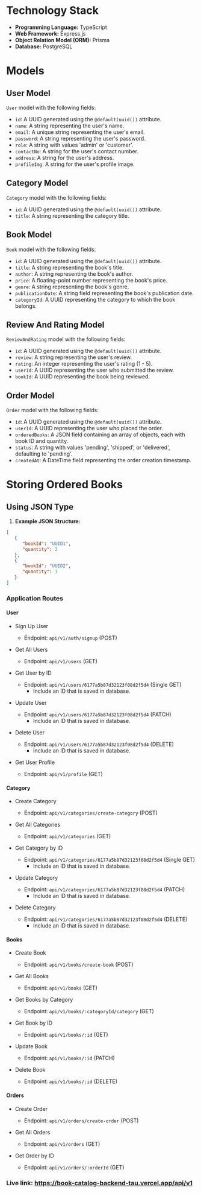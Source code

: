# Technology Stack

- **Programming Language:** TypeScript
- **Web Framework:** Express.js
- **Object Relation Model (ORM):** Prisma
- **Database:** PostgreSQL

# Models

## User Model

 `User` model with the following fields:

- `id`: A UUID generated using the `@default(uuid())` attribute.
- `name`: A string representing the user's name.
- `email`: A unique string representing the user's email.
- `password`: A string representing the user's password.
- `role`: A string with values 'admin' or 'customer'.
- `contactNo`: A string for the user's contact number.
- `address`: A string for the user's address.
- `profileImg`: A string for the user's profile image.

## Category Model

`Category` model with the following fields:

- `id`: A UUID generated using the `@default(uuid())` attribute.
- `title`: A string representing the category title.

## Book Model

 `Book` model with the following fields:

- `id`: A UUID generated using the `@default(uuid())` attribute.
- `title`: A string representing the book's title.
- `author`: A string representing the book's author.
- `price`: A floating-point number representing the book's price.
- `genre`: A string representing the book's genre.
- `publicationDate`: A string field representing the book's publication date.
- `categoryId`: A UUID representing the category to which the book belongs.

## Review And Rating Model

`ReviewAndRating` model with the following fields:

- `id`: A UUID generated using the `@default(uuid())` attribute.
- `review`: A string representing the user's review.
- `rating`: An integer representing the user's rating (1 - 5).
- `userId`: A UUID representing the user who submitted the review.
- `bookId`: A UUID representing the book being reviewed.

## Order Model

 `Order` model with the following fields:

- `id`: A UUID generated using the `@default(uuid())` attribute.
- `userId`: A UUID representing the user who placed the order.
- `orderedBooks`: A JSON field containing an array of objects, each with book ID and quantity.
- `status`: A string with values 'pending', 'shipped', or 'delivered', defaulting to 'pending'.
- `createdAt`: A DateTime field representing the order creation timestamp.

# Storing Ordered Books
## Using JSON Type
1. **Example JSON Structure:**

```json
[
   {
      "bookId": "UUID1",
      "quantity": 2
   },
   {
      "bookId": "UUID2",
      "quantity": 1
   }
]
```

### Application Routes

#### User

- Sign Up User
  - Endpoint: `api/v1/auth/signup` (POST)

- Get All Users
  - Endpoint: `api/v1/users` (GET)

- Get User by ID
  - Endpoint: `api/v1/users/6177a5b87d32123f08d2f5d4` (Single GET)
    - Include an ID that is saved in database.

- Update User
  - Endpoint: `api/v1/users/6177a5b87d32123f08d2f5d4` (PATCH)
    - Include an ID that is saved in database.

- Delete User
  - Endpoint: `api/v1/users/6177a5b87d32123f08d2f5d4` (DELETE)
    - Include an ID that is saved in database.

- Get User Profile
  - Endpoint: `api/v1/profile` (GET)

#### Category

- Create Category
  - Endpoint: `api/v1/categories/create-category` (POST)

- Get All Categories
  - Endpoint: `api/v1/categories` (GET)

- Get Category by ID
  - Endpoint: `api/v1/categories/6177a5b87d32123f08d2f5d4` (Single GET)
    - Include an ID that is saved in database.

- Update Category
  - Endpoint: `api/v1/categories/6177a5b87d32123f08d2f5d4` (PATCH)
    - Include an ID that is saved in database.

- Delete Category
  - Endpoint: `api/v1/categories/6177a5b87d32123f08d2f5d4` (DELETE)
    - Include an ID that is saved in database.

#### Books

- Create Book
  - Endpoint: `api/v1/books/create-book` (POST)

- Get All Books
  - Endpoint: `api/v1/books` (GET)

- Get Books by Category
  - Endpoint: `api/v1/books/:categoryId/category` (GET)

- Get Book by ID
  - Endpoint: `api/v1/books/:id` (GET)

- Update Book
  - Endpoint: `api/v1/books/:id` (PATCH)

- Delete Book
  - Endpoint: `api/v1/books/:id` (DELETE)

#### Orders

- Create Order
  - Endpoint: `api/v1/orders/create-order` (POST)

- Get All Orders
  - Endpoint: `api/v1/orders` (GET)

- Get Order by ID
  - Endpoint: `api/v1/orders/:orderId` (GET)

### Live link: https://book-catalog-backend-tau.vercel.app/api/v1
